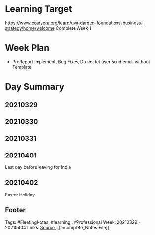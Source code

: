 # Learning Target
https://www.coursera.org/learn/uva-darden-foundations-business-strategy/home/welcome
Complete Week 1 
 
# Week Plan
- ProReport Implement, Bug Fixes, Do not let user send email without Template


# Day Summary
## 20210329


## 20210330


## 20210331


## 20210401
Last day before leaving for India

## 20210402
Easter Holiday

## Footer

Tags: #FleetingNotes, #learning , #Professional
Week: 20210329 - 20210404
Links: 
[Source](template.md), [[Incomplete_Notes|File]]

<!--
Comment -   
-->
<!--stackedit_data:
eyJoaXN0b3J5IjpbLTEwNTIzNzk0NjZdfQ==
-->